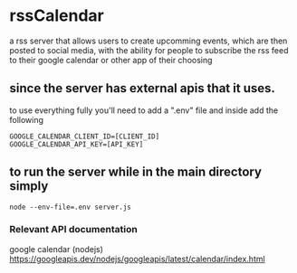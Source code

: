 # rssCalendar
a rss server that allows users to create upcomming events, which are then posted to social media, with the ability for people to subscribe the rss feed to their google calendar or other app of their choosing




## since the server has external apis that it uses. 
to use everything fully you'll need to add a ".env" file and inside add the following 

```
GOOGLE_CALENDAR_CLIENT_ID=[CLIENT_ID] 
GOOGLE_CALENDAR_API_KEY=[API_KEY]
```

## to run the server while in the main directory simply
`node --env-file=.env server.js`



### Relevant API documentation 

google calendar (nodejs)
  https://googleapis.dev/nodejs/googleapis/latest/calendar/index.html
